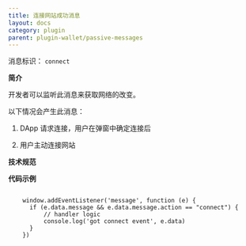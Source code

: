 ```yaml
---
title: 连接网站成功消息
layout: docs
category: plugin
parent: plugin-wallet/passive-messages
---
```


消息标识： `connect`

**简介**

开发者可以监听此消息来获取网络的改变。

以下情况会产生此消息：

  1. DApp 请求连接，用户在弹窗中确定连接后

  2. 用户主动连接网站

**技术规范**

**代码示例**

```shell

    window.addEventListener('message', function (e) {
      if (e.data.message && e.data.message.action == "connect") {
          // handler logic
          console.log('got connect event', e.data)
      }
    })
```
